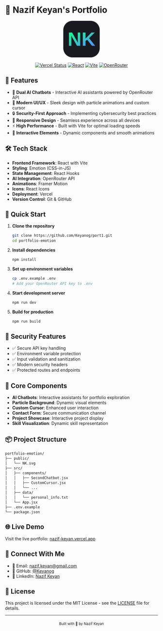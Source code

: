 # 🚀 Nazif Keyan's Portfolio

<div align="center">
  <img src="public/NK.svg" alt="NK Logo" width="120" height="120" />
  
  [![Vercel Status](https://img.shields.io/badge/Vercel-Deployed-success?style=for-the-badge&logo=vercel)](https://nazif-keyan.vercel.app)
  [![React](https://img.shields.io/badge/React-18-61DAFB?style=for-the-badge&logo=react)](https://reactjs.org/)
  [![Vite](https://img.shields.io/badge/Vite-5.0-646CFF?style=for-the-badge&logo=vite)](https://vitejs.dev/)
  [![OpenRouter](https://img.shields.io/badge/OpenRouter-AI-green?style=for-the-badge&logo=openai)](https://openrouter.ai/)
</div>

## 🌟 Features

- 🤖 **Dual AI Chatbots** - Interactive AI assistants powered by OpenRouter API
- 🎨 **Modern UI/UX** - Sleek design with particle animations and custom cursor
- 🔒 **Security-First Approach** - Implementing cybersecurity best practices
- 📱 **Responsive Design** - Seamless experience across all devices
- ⚡ **High Performance** - Built with Vite for optimal loading speeds
- 🌈 **Interactive Elements** - Dynamic components and smooth animations

## 🛠️ Tech Stack

- **Frontend Framework**: React with Vite
- **Styling**: Emotion (CSS-in-JS)
- **State Management**: React Hooks
- **AI Integration**: OpenRouter API
- **Animations**: Framer Motion
- **Icons**: React Icons
- **Deployment**: Vercel
- **Version Control**: Git & GitHub

## 🚀 Quick Start

1. **Clone the repository**
   ```bash
   git clone https://github.com/Keyanog/port1.git
   cd portfolio-emotion
   ```

2. **Install dependencies**
   ```bash
   npm install
   ```

3. **Set up environment variables**
   ```bash
   cp .env.example .env
   # Add your OpenRouter API key to .env
   ```

4. **Start development server**
   ```bash
   npm run dev
   ```

5. **Build for production**
   ```bash
   npm run build
   ```

## 🔐 Security Features

- ✅ Secure API key handling
- ✅ Environment variable protection
- ✅ Input validation and sanitization
- ✅ Modern security headers
- ✅ Protected routes and endpoints

## 🎯 Core Components

- **AI Chatbots**: Interactive assistants for portfolio exploration
- **Particle Background**: Dynamic visual elements
- **Custom Cursor**: Enhanced user interaction
- **Contact Form**: Secure communication channel
- **Project Showcase**: Interactive project display
- **Skill Visualization**: Dynamic skill representation

## 📦 Project Structure

```
portfolio-emotion/
├── public/
│   └── NK.svg
├── src/
│   ├── components/
│   │   ├── SecondChatbot.jsx
│   │   ├── CustomCursor.jsx
│   │   └── ...
│   ├── data/
│   │   └── personal_info.txt
│   └── App.jsx
├── .env.example
└── package.json
```

## 🌐 Live Demo

Visit the live portfolio: [nazif-keyan.vercel.app](https://nazif-keyan.vercel.app)

## 🤝 Connect With Me

- 📧 Email: nazif.keyan@gmail.com
- 💼 GitHub: [@Keyanog](https://github.com/Keyanog)
- 🔗 LinkedIn: [Nazif Keyan](#)

## 📄 License

This project is licensed under the MIT License - see the [LICENSE](LICENSE) file for details.

---

<div align="center">
  <sub>Built with 💚 by Nazif Keyan</sub>
</div>
